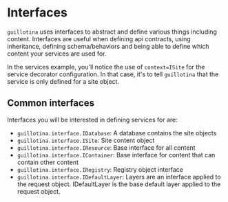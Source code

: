 # Interfaces

`guillotina` uses interfaces to abstract and define various things including
content. Interfaces are useful when defining api contracts, using inheritance,
defining schema/behaviors and being able to define which content your services
are used for.

In the services example, you'll notice the use of `context=ISite` for the service
decorator configuration. In that case, it's to tell `guillotina` that the
service is only defined for a site object.

## Common interfaces

Interfaces you will be interested in defining services for are:

 - `guillotina.interface.IDatabase`: A database contains the site objects
 - `guillotina.interface.ISite`: Site content object
 - `guillotina.interface.IResource`: Base interface for all content
 - `guillotina.interface.IContainer`: Base interface for content that can contain other content
 - `guillotina.interface.IRegistry`: Registry object interface
 - `guillotina.interface.IDefaultLayer`: Layers are an interface applied to the
   request object. IDefaultLayer is the base default layer applied to the request object.
